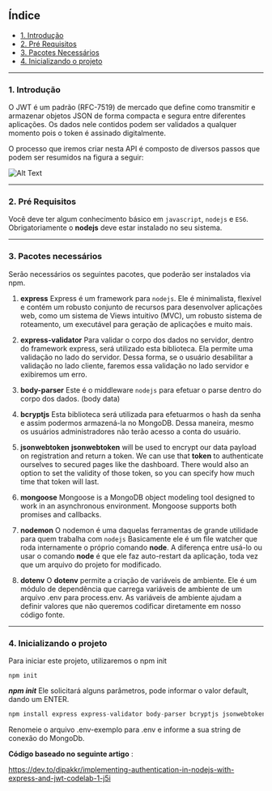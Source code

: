 
### 

## Índice 
   * [1. Introdução](#1-introdução) 
   * [2. Pré Requisitos](#2-pré-requisitos) 
   * [3. Pacotes Necessários](#3-pacotes-necessários)
   * [4. Inicializando o projeto](#4-inicializando-o-projeto)
----


### 1. Introdução

O JWT é um padrão (RFC-7519) de mercado que define como transmitir e armazenar objetos JSON de forma compacta e segura entre diferentes aplicações. Os dados nele contidos podem ser validados a qualquer momento pois o token é assinado digitalmente.

O processo que iremos criar nesta API é composto de diversos passos que podem ser resumidos na figura a seguir:


![Alt Text](https://thepracticaldev.s3.amazonaws.com/i/k2vi3g73qy12ebznxqzs.png)


----
### 2. Pré Requisitos
Você deve ter algum conhecimento básico em `javascript`, `nodejs` e `ES6`. 
Obrigatoriamente o **nodejs** deve estar instalado no seu sistema. 

----

### 3. Pacotes necessários


Serão necessários os seguintes pacotes, que poderão ser instalados via npm.

1. **express**
Express é um framework para `nodejs`. Ele é minimalista, flexível e contém um robusto conjunto de recursos para desenvolver aplicações web, como um sistema de Views intuitivo (MVC), um robusto sistema de roteamento, um executável para geração de aplicações e muito mais.


2. **express-validator**
Para validar o corpo dos dados no servidor, dentro do framework express, será utilizado esta biblioteca.
Ela permite uma validação no lado do servidor. Dessa forma, se o usuário desabilitar a validação no lado cliente, faremos essa validação no lado servidor e exibiremos um erro.

3. **body-parser**
Este é o middleware `nodejs` para efetuar o parse dentro do corpo dos dados. (body data)

4. **bcryptjs**
Esta biblioteca será utilizada para efetuarmos o hash da senha e assim podermos armazená-la no MongoDB. Dessa maneira, mesmo os usuários administradores não terão acesso a conta do usuário.


5. **jsonwebtoken**
**jsonwebtoken** will be used to encrypt our data payload on registration and return a token. We can use that **token** to authenticate ourselves to secured pages like the dashboard. There would also an option to set the validity of those token, so you can specify how much time that token will last. 

6. **mongoose**
Mongoose is a MongoDB object modeling tool designed to work in an asynchronous environment. Mongoose supports both promises and callbacks.

7. **nodemon**
O nodemon é uma daquelas ferramentas de grande utilidade para quem trabalha com `nodejs`
Basicamente ele é um file watcher que roda internamente o próprio comando **node**. A diferença entre usá-lo ou usar o comando **node** é que ele faz auto-restart da aplicação, toda vez que um arquivo do projeto for modificado.

8. **dotenv**
O **dotenv** permite a criação de variáveis de ambiente. 
Ele é um módulo de dependência que carrega variáveis de ambiente de um arquivo .env para process.env.
As variáveis de ambiente ajudam a definir valores que não queremos codificar diretamente em nosso código fonte.
----

### 4. Inicializando o projeto

Para iniciar este projeto, utilizaremos o npm init


```
npm init

```

***npm init*** Ele solicitará alguns parâmetros, pode informar o valor default, dando um ENTER.

```javascript
npm install express express-validator body-parser bcryptjs jsonwebtoken mongoose nodemon dotenv --save
```

Renomeie o arquivo .env-exemplo para .env e informe a sua string de conexão do MongoDb.

**Código baseado no seguinte artigo** : 

https://dev.to/dipakkr/implementing-authentication-in-nodejs-with-express-and-jwt-codelab-1-j5i
